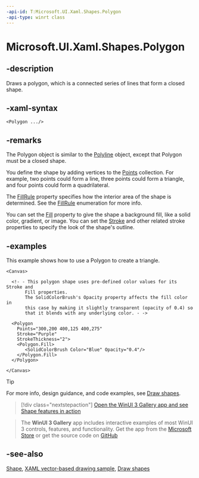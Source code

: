 ```yaml
---
-api-id: T:Microsoft.UI.Xaml.Shapes.Polygon
-api-type: winrt class
---
```


<!-- Class syntax.
public class Polygon : Windows.UI.Xaml.Shapes.Shape, Windows.UI.Xaml.Shapes.IPolygon
-->

# Microsoft.UI.Xaml.Shapes.Polygon

## -description
Draws a polygon, which is a connected series of lines that form a closed shape.

## -xaml-syntax
```xaml
<Polygon .../>
```

## -remarks

The Polygon object is similar to the [Polyline](polyline.md) object, except that Polygon must be a closed shape.

You define the shape by adding vertices to the [Points](polygon_points.md) collection. For example, two points could form a line, three points could form a triangle, and four points could form a quadrilateral.

The [FillRule](polygon_fillrule.md) property specifies how the interior area of the shape is determined. See the [FillRule](../microsoft.ui.xaml.media/fillrule.md) enumeration for more info.

You can set the [Fill](shape_fill.md) property to give the shape a background fill, like a solid color, gradient, or image. You can set the [Stroke](shape_stroke.md) and other related stroke properties to specify the look of the shape's outline.

## -examples

This example shows how to use a Polygon to create a triangle.

```xaml
<Canvas>

  <!- - This polygon shape uses pre-defined color values for its Stroke and
       Fill properties.
       The SolidColorBrush's Opacity property affects the fill color in
       this case by making it slightly transparent (opacity of 0.4) so
       that it blends with any underlying color. - ->

  <Polygon
    Points="300,200 400,125 400,275"
    Stroke="Purple"
    StrokeThickness="2">
    <Polygon.Fill>
       <SolidColorBrush Color="Blue" Opacity="0.4"/>
    </Polygon.Fill>
  </Polygon> 
 
</Canvas>
```

> [!TIP]
> For more info, design guidance, and code examples, see [Draw shapes](/windows/apps/design/controls/shapes).

> [!div class="nextstepaction"]
> [Open the WinUI 3 Gallery app and see Shape features in action](winui3gallery://item/Shape)

> The **WinUI 3 Gallery** app includes interactive examples of most WinUI 3 controls, features, and functionality. Get the app from the [Microsoft Store](https://www.microsoft.com/store/productId/9P3JFPWWDZRC) or get the source code on [GitHub](https://github.com/microsoft/WinUI-Gallery)

## -see-also

[Shape](shape.md), [XAML vector-based drawing sample](https://github.com/microsoftarchive/msdn-code-gallery-microsoft/tree/master/Official%20Windows%20Platform%20Sample/XAML%20vector-based%20drawing%20sample), [Draw shapes](/windows/uwp/graphics/drawing-shapes)

